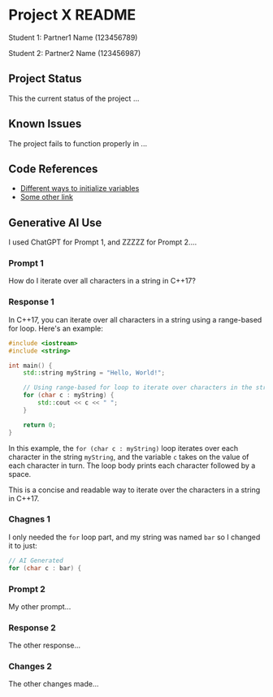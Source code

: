 # Project X README

Student 1: Partner1 Name (123456789)

Student 2: Partner2 Name (123456987)

## Project Status
This the current status of the project ...

## Known Issues
The project fails to function properly in ...

## Code References
* [Different ways to initialize variables](https://stackoverflow.com/questions/22543875/different-ways-to-initialize-variables)
* [Some other link](https://stackoverflow.com)

## Generative AI Use
I used ChatGPT for Prompt 1, and ZZZZZ for Prompt 2....

### Prompt 1
How do I iterate over all characters in a string in C++17?

### Response 1
In C++17, you can iterate over all characters in a string using a range-based for loop. Here's an example:
```cpp
#include <iostream>
#include <string>

int main() {
    std::string myString = "Hello, World!";

    // Using range-based for loop to iterate over characters in the string
    for (char c : myString) {
        std::cout << c << " ";
    }

    return 0;
}
```
In this example, the `for (char c : myString)` loop iterates over each character in the string `myString`, and the variable `c` takes on the value of each character in turn. The loop body prints each character followed by a space.

This is a concise and readable way to iterate over the characters in a string in C++17.

### Chagnes 1
I only needed the `for` loop part, and my string was named `bar` so I changed it to just:
```cpp
// AI Generated
for (char c : bar) {
```

### Prompt 2
My other prompt...

### Response 2
The other response...

### Changes 2
The other changes made...
